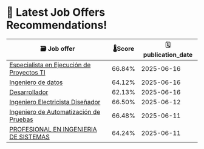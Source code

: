 # 🚀 Latest Job Offers Recommendations!
| 🗃️ **Job offer** | 🌡️**Score** | 🗓️ **publication_date** |
|---|---|---|
| [Especialista en Ejecución de Proyectos TI](https://co.linkedin.com/jobs/view/especialista-en-ejecuci%C3%B3n-de-proyectos-ti-at-alvaro-escobar-ch-y-cia-ltda-4252038463) | 66.84% | 2025-06-16 |
| [Ingeniero de datos](https://co.linkedin.com/jobs/view/ingeniero-de-datos-at-management-and-quality-4252036615) | 64.12% | 2025-06-16 |
| [Desarrollador](https://co.linkedin.com/jobs/view/desarrollador-at-sincosoft-sas-4252031865) | 62.13% | 2025-06-16 |
| [Ingeniero Electricista Diseñador](https://co.linkedin.com/jobs/view/ingeniero-electricista-dise%C3%B1ador-at-nucleo-ingenier%C3%ADa-4250032144) | 66.50% | 2025-06-12 |
| [Ingeniero de Automatización de Pruebas](https://co.linkedin.com/jobs/view/ingeniero-de-automatizaci%C3%B3n-de-pruebas-at-neoris-4248388489) | 66.48% | 2025-06-11 |
| [PROFESIONAL EN INGENIERIA DE SISTEMAS](https://co.linkedin.com/jobs/view/profesional-en-ingenieria-de-sistemas-at-gesti%C3%B3n-8-4248604654) | 64.24% | 2025-06-11 |
